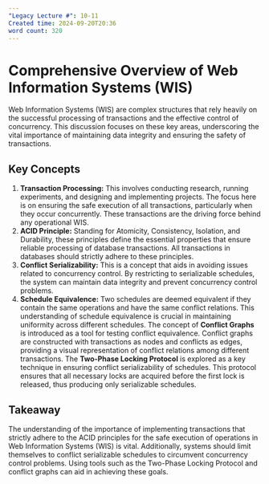 ```yaml
---
"Legacy Lecture #": 10-11
Created time: 2024-09-20T20:36
word count: 320
---
```

# Comprehensive Overview of Web Information Systems (WIS)
Web Information Systems (WIS) are complex structures that rely heavily on the successful processing of transactions and the effective control of concurrency. This discussion focuses on these key areas, underscoring the vital importance of maintaining data integrity and ensuring the safety of transactions.
## Key Concepts
1. **Transaction Processing:** This involves conducting research, running experiments, and designing and implementing projects. The focus here is on ensuring the safe execution of all transactions, particularly when they occur concurrently. These transactions are the driving force behind any operational WIS.
2. **ACID Principle:** Standing for Atomicity, Consistency, Isolation, and Durability, these principles define the essential properties that ensure reliable processing of database transactions. All transactions in databases should strictly adhere to these principles.
3. **Conflict Serializability:** This is a concept that aids in avoiding issues related to concurrency control. By restricting to serializable schedules, the system can maintain data integrity and prevent concurrency control problems.
4. **Schedule Equivalence:** Two schedules are deemed equivalent if they contain the same operations and have the same conflict relations. This understanding of schedule equivalence is crucial in maintaining uniformity across different schedules.
The concept of **Conflict Graphs** is introduced as a tool for testing conflict equivalence. Conflict graphs are constructed with transactions as nodes and conflicts as edges, providing a visual representation of conflict relations among different transactions.
The **Two-Phase Locking Protocol** is explored as a key technique in ensuring conflict serializability of schedules. This protocol ensures that all necessary locks are acquired before the first lock is released, thus producing only serializable schedules.
## Takeaway
The understanding of the importance of implementing transactions that strictly adhere to the ACID principles for the safe execution of operations in Web Information Systems (WIS) is vital. Additionally, systems should limit themselves to conflict serializable schedules to circumvent concurrency control problems. Using tools such as the Two-Phase Locking Protocol and conflict graphs can aid in achieving these goals.